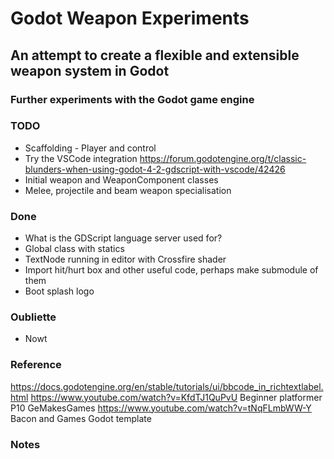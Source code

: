 # Godot Weapon Experiments

## An attempt to create a flexible and extensible weapon system in Godot

### Further experiments with the Godot game engine

### TODO
- Scaffolding - Player and control
- Try the VSCode integration https://forum.godotengine.org/t/classic-blunders-when-using-godot-4-2-gdscript-with-vscode/42426
- Initial weapon and WeaponComponent classes
- Melee, projectile and beam weapon specialisation

### Done
- What is the GDScript language server used for?
- Global class with statics
- TextNode running in editor with Crossfire shader
- Import hit/hurt box and other useful code, perhaps make submodule of them
- Boot splash logo

### Oubliette
- Nowt

### Reference
https://docs.godotengine.org/en/stable/tutorials/ui/bbcode_in_richtextlabel.html
https://www.youtube.com/watch?v=KfdTJ1QuPvU Beginner platformer P10 GeMakesGames
https://www.youtube.com/watch?v=tNqFLmbWW-Y Bacon and Games Godot template

### Notes
